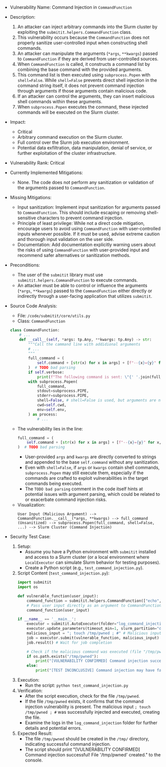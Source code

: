 - Vulnerability Name: Command Injection in `CommandFunction`

- Description:
    1. An attacker can inject arbitrary commands into the Slurm cluster by exploiting the `submitit.helpers.CommandFunction` class.
    2. This vulnerability occurs because the `CommandFunction` does not properly sanitize user-controlled input when constructing shell commands.
    3. An attacker can manipulate the arguments (`*args`, `**kwargs`) passed to `CommandFunction` if they are derived from user-controlled sources.
    4. When `CommandFunction` is called, it constructs a command list by combining the base command with the provided arguments.
    5. This command list is then executed using `subprocess.Popen` with `shell=False`. While `shell=False` prevents direct shell injection in the command string itself, it does not prevent command injection through arguments if those arguments contain malicious code.
    6. If an attacker can control the arguments, they can insert malicious shell commands within these arguments.
    7. When `subprocess.Popen` executes the command, these injected commands will be executed on the Slurm cluster.

- Impact:
    - Critical
    - Arbitrary command execution on the Slurm cluster.
    - Full control over the Slurm job execution environment.
    - Potential data exfiltration, data manipulation, denial of service, or further exploitation of the cluster infrastructure.

- Vulnerability Rank: Critical

- Currently Implemented Mitigations:
    - None. The code does not perform any sanitization or validation of the arguments passed to `CommandFunction`.

- Missing Mitigations:
    - Input sanitization: Implement input sanitization for arguments passed to `CommandFunction`. This should include escaping or removing shell-sensitive characters to prevent command injection.
    - Principle of least privilege:  While not a direct code mitigation, encourage users to avoid using `CommandFunction` with user-controlled inputs whenever possible. If it must be used, advise extreme caution and thorough input validation on the user side.
    - Documentation: Add documentation explicitly warning users about the risks of using `CommandFunction` with user-provided input and recommend safer alternatives or sanitization methods.

- Preconditions:
    - The user of the `submitit` library must use `submitit.helpers.CommandFunction` to execute commands.
    - An attacker must be able to control or influence the arguments (`*args`, `**kwargs`) passed to the `CommandFunction` either directly or indirectly through a user-facing application that utilizes `submitit`.

- Source Code Analysis:
    - File: `/code/submitit/core/utils.py`
    - Class: `CommandFunction`
    ```python
    class CommandFunction:
        # ...
        def __call__(self, *args: tp.Any, **kwargs: tp.Any) -> str:
            """Call the cammand line with addidional arguments
            # ...
            """
            full_command = (
                self.command + [str(x) for x in args] + [f"--{x}={y}" for x, y in kwargs.items()]
            )  # TODO bad parsing
            if self.verbose:
                print(f"The following command is sent: \"{' '.join(full_command)}\"")
            with subprocess.Popen(
                full_command,
                stdout=subprocess.PIPE,
                stderr=subprocess.PIPE,
                shell=False, # shell=False is used, but arguments are not sanitized
                cwd=self.cwd,
                env=self.env,
            ) as process:
                # ...
    ```
    - The vulnerability lies in the line:
      ```python
      full_command = (
          self.command + [str(x) for x in args] + [f"--{x}={y}" for x, y in kwargs.items()]
      )  # TODO bad parsing
      ```
      - User-provided `args` and `kwargs` are directly converted to strings and appended to the base `self.command` without any sanitization.
      - Even with `shell=False`, if `args` or `kwargs` contain shell commands, `subprocess.Popen` may still execute them, especially if the commands are crafted to exploit vulnerabilities in the target commands being executed.
      - The `TODO bad parsing` comment in the code itself hints at potential issues with argument parsing, which could be related to or exacerbate command injection risks.
    - Visualization:
      ```
      User Input (Malicious Argument) --> CommandFunction.__call__(*args, **kwargs) --> full_command (Unsanitized) --> subprocess.Popen(full_command, shell=False, ...) --> Slurm Cluster (Command Injection)
      ```

- Security Test Case:
    1. Setup:
        - Assume you have a Python environment with `submitit` installed and access to a Slurm cluster (or a local environment where `LocalExecutor` can simulate Slurm behavior for testing purposes).
        - Create a Python script (e.g., `test_command_injection.py`).
    2. Script Content (`test_command_injection.py`):
        ```python
        import submitit
        import os

        def vulnerable_function(user_input):
            command_function = submitit.helpers.CommandFunction(["echo", "Hello"])
            # Pass user input directly as an argument to CommandFunction
            command_function(user_input)

        if __name__ == '__main__':
            executor = submitit.AutoExecutor(folder="log_command_injection")
            executor.update_parameters(timeout_min=1, slurm_partition="dev") # or use local executor
            malicious_input = "; touch /tmp/pwned ; #" # Malicious input to inject command
            job = executor.submit(vulnerable_function, malicious_input)
            job.result() # Wait for job completion

            # Check if the malicious command was executed (file "/tmp/pwned" created)
            if os.path.exists("/tmp/pwned"):
                print("[VULNERABILITY CONFIRMED] Command injection successful! File '/tmp/pwned' created.")
            else:
                print("[TEST INCONCLUSIVE] Command injection may have failed or file creation failed.")
        ```
    3. Execution:
        - Run the script: `python test_command_injection.py`
    4. Verification:
        - After the script execution, check for the file `/tmp/pwned`.
        - If the file `/tmp/pwned` exists, it confirms that the command injection vulnerability is present. The malicious input `; touch /tmp/pwned ; #` was successfully injected and executed, creating the file.
        - Examine the logs in the `log_command_injection` folder for further details and potential errors.
    5. Expected Result:
        - The file `/tmp/pwned` should be created in the `/tmp/` directory, indicating successful command injection.
        - The script should print "[VULNERABILITY CONFIRMED] Command injection successful! File '/tmp/pwned' created." to the console.